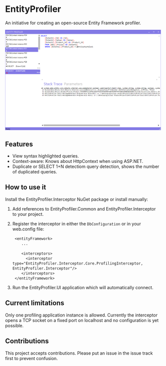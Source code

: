 # EntityProfiler

An initiative for creating an open-source Entity Framework profiler. 

![EntityProfiler](EntityProfiler.png)

## Features
- View syntax highlighted queries.
- Context-aware: Knows about HttpContext when using ASP.NET.
- Duplicate or SELECT 1+N detectiom query detection, shows the number of duplicated queries.

## How to use it
Install the EntityProfiler.Interceptor NuGet package or install manually:

1. Add references to EntityProfiler.Common and EntityProfiler.Interceptor to your project.
2. Register the interceptor in either the `DbConfiguration` or in your web.config file:

        <entityFramework>
           ...
           
           <interceptors>
             <interceptor type="EntityProfiler.Interceptor.Core.ProfilingInterceptor, EntityProfiler.Interceptor"/>
           </interceptors>
        </entityFramework>
        
3. Run the EntityProfiler.UI application which will automatically connect.


## Current limitations
Only one profiling application instance is allowed. Currently the interceptor opens a TCP socket on a fixed port on localhost and no configuration is yet possible.

## Contributions
This project accepts contributions. Please put an issue in the issue track first to prevent confusion.
